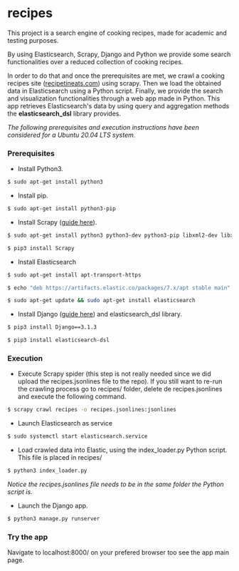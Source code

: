 # recipes

This project is a search engine of cooking recipes, made for academic and testing purposes.

By using Elasticsearch, Scrapy, Django and Python we provide some search functionalities over a reduced collection of cooking recipes.

In order to do that and once the prerequisites are met, we crawl a cooking recipes site ([recipetineats.com](https://www.recipetineats.com/recipes/?fwp\_paged=)) using scrapy. Then we load the obtained data in Elasticsearch using a Python script. Finally, we provide the search and visualization functionalities through a web app made in Python. This app retrieves Elasticsearch's data by using query and aggregation methods the **elasticsearch_dsl** library provides.

*The following prerequisites and execution instructions have been considered for a Ubuntu 20.04 LTS system.*
### Prerequisites
* Install Python3.
```bash
$ sudo apt-get install python3
```
* Install pip.
```bash
$ sudo apt-get install python3-pip
```
* Install Scrapy ([guide here](https://docs.scrapy.org/en/latest/intro/install.html)).
```bash
$ sudo apt-get install python3 python3-dev python3-pip libxml2-dev libxslt1-dev zlib1g-dev libffi-dev libssl-dev
```
```bash
$ pip3 install Scrapy
```

* Install Elasticsearch
```bash
$ sudo apt-get install apt-transport-https
```
```bash
$ echo "deb https://artifacts.elastic.co/packages/7.x/apt stable main" | sudo tee /etc/apt/sources.list.d/elastic-7.x.list
```
```bash
$ sudo apt-get update && sudo apt-get install elasticsearch
```
* Install Django ([guide here](https://www.djangoproject.com/download/)) and elasticsearch_dsl library.

```bash
$ pip3 install Django==3.1.3
```
```bash
$ pip3 install elasticsearch-dsl
```

### Execution

* Execute Scrapy spider (this step is not really needed since we did upload the recipes.jsonlines file to the repo).
If you still want to re-run the crawling process go to recipes/ folder, delete de recipes.jsonlines and execute the following command.
```bash
$ scrapy crawl recipes -o recipes.jsonlines:jsonlines
```

* Launch Elasticsearch as service
```bash
$ sudo systemctl start elasticsearch.service
```

* Load crawled data into Elastic, using the index_loader.py Python script. This file is placed in recipes/
```bash
$ python3 index_loader.py
```
*Notice the recipes.jsonlines file needs to be in the same folder the Python script is.*

* Launch the Django app.
```bash
$ python3 manage.py runserver
```

### Try the app
Navigate to localhost:8000/ on your prefered browser too see the app main page.
